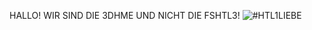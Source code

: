 HALLO! WIR SIND DIE 3DHME UND NICHT DIE FSHTL3!
![#HTL1LIEBE](https://htl1-klagenfurt.at/wp-content/uploads/2023/10/logo_htl1lastenstrasse_2022_color_2-1024x470.png)
